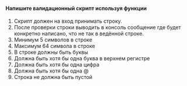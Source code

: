 #### Напишите валидационный скрипт используя функции

1. Скрипт должен на вход принимать строку.
2. После проверки строки выводить в консоль сообщение где будет конкретно написано, что не так в ведённой строке.
3. Минимум 5 символов в строке
4. Максимум 64 символа в строке
5. В строке должны быть буквы
6. Должна быть хотя бы одна буква в верхнем регистре
7. Должна быть хотя бы одна цифра
8. Должна быть хотя бы одна @
9. Строка не должна быть пустой
